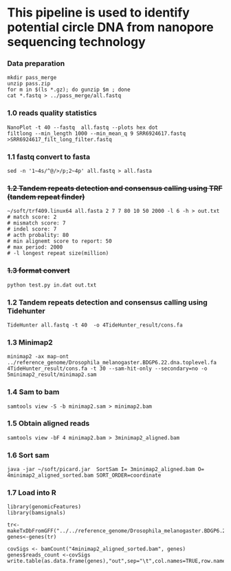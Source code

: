# This pipeline is used to identify potential circle DNA from nanopore sequencing technology 

### Data preparation
    mkdir pass_merge
    unzip pass.zip
    for m in $(ls *.gz); do gunzip $m ; done
    cat *.fastq > ../pass_merge/all.fastq

### 1.0 reads quality statistics
    NanoPlot -t 40 --fastq  all.fastq --plots hex dot
    filtlong --min_length 1000 --min_mean_q 9 SRR6924617.fastq >SRR6924617_filt_long_filter.fastq

### 1.1 fastq convert to fasta
    sed -n '1~4s/^@/>/p;2~4p' all.fastq > all.fasta

### ~~1.2 Tandem repeats detection and consensus calling using TRF (tandem repeat finder)~~
    ~/soft/trf409.linux64 all.fasta 2 7 7 80 10 50 2000 -l 6 -h > out.txt
    # match score: 2
    # mismatch score: 7
    # indel score: 7
    # acth probality: 80 
    # min alignemt score to report: 50
    # max period: 2000
    # -l longest repeat size(million) 

### ~~1.3 format convert~~
    python test.py in.dat out.txt

### 1.2 Tandem repeats detection and consensus calling using Tidehunter
    TideHunter all.fastq -t 40  -o 4TideHunter_result/cons.fa

### 1.3 Minimap2
    minimap2 -ax map-ont ../reference_genome/Drosophila_melanogaster.BDGP6.22.dna.toplevel.fa  4TideHunter_result/cons.fa -t 30 --sam-hit-only --secondary=no -o 5minimap2_result/minimap2.sam

### 1.4 Sam to bam
    samtools view -S -b minimap2.sam > minimap2.bam

### 1.5 Obtain aligned reads
    samtools view -bF 4 minimap2.bam > 3minimap2_aligned.bam

### 1.6 Sort sam
    java -jar ~/soft/picard.jar  SortSam I= 3minimap2_aligned.bam O= 4minimap2_aligned_sorted.bam SORT_ORDER=coordinate

### 1.7 Load into R 
    library(genomicFeatures)
    library(bamsignals)

    tr<-makeTxDbFromGFF("../../reference_genome/Drosophila_melanogaster.BDGP6.22.97.gtf")
    genes<-genes(tr)

    covSigs <- bamCount("4minimap2_aligned_sorted.bam", genes)
    genes$reads_count <-covSigs
    write.table(as.data.frame(genes),"out",sep="\t",col.names=TRUE,row.names=TRUE,quot=FALSE)

